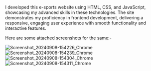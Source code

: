 I developed this e-sports website using HTML, CSS, and JavaScript, showcasing my advanced skills in these technologies. The site demonstrates my proficiency in frontend development, delivering a responsive, engaging user experience with smooth functionality and interactive features.

Here are some attached screenshots for the same:-

![Screenshot_20240908-154226_Chrome](https://github.com/user-attachments/assets/41ee70c4-d90d-4425-a644-19e5d7e1808e)
![Screenshot_20240908-154239_Chrome](https://github.com/user-attachments/assets/0febfaa6-e8c2-43b4-a2f3-2e566c640344)
![Screenshot_20240908-154304_Chrome](https://github.com/user-attachments/assets/cde881ed-2027-4fca-a481-05ce9f6b1e3a)
![Screenshot_20240908-154311_Chrome](https://github.com/user-attachments/assets/c35c7c61-05b5-46ac-b8e0-7a9f7fac2ec5)
